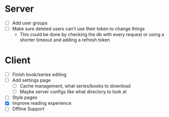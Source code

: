 # Server

- [ ] Add user groups
- [ ] Make sure deleted users can't use their token to change things
  - This could be done by checking the db with every request or using a shorter
    timeout and adding a refresh token

# Client

- [ ] Finish book/series editing
- [ ] Add settings page
  - [ ] Cache management, what series/books to download
  - [ ] Maybe server configs like what directory to look at
- [ ] Style pages
- [x] Improve reading experience
- [ ] Offline Support
